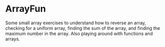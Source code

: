 # ArrayFun
Some small array exercises to understand how to reverse an array, checking for a uniform array, finding the sum of the array, and finding the maximum number in the array. Also playing around with functions and arrays.
